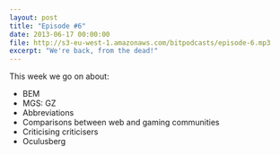 ```yaml
---
layout: post
title: "Episode #6"
date: 2013-06-17 00:00:00
file: http://s3-eu-west-1.amazonaws.com/bitpodcasts/episode-6.mp3
excerpt: "We're back, from the dead!"
---
```


This week we go on about:

* BEM
* MGS: GZ
* Abbreviations
* Comparisons between web and gaming communities
* Criticising criticisers
* Oculusberg
